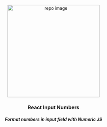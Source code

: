 <p align="center">
  <img src="https://thepalmbeachprinter.com/wp-content/themes/pbp/images/wc-placeholder.gif" alt="repo image" width="300" height="300" />
  <h3 align="center">React Input Numbers</h3>
  <h5 align="center"><i>Format numbers in input field with Numeric JS</i></h5>
</p>